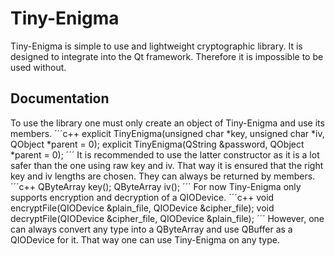 # Tiny-Enigma
Tiny-Enigma is simple to use and lightweight cryptographic library. It is designed to integrate into the Qt framework. Therefore it is impossible to be used without.<br/>
## Documentation
To use the library one must only create an object of Tiny-Enigma and use its members.
´´´c++
explicit TinyEnigma(unsigned char *key, unsigned char *iv, QObject *parent = 0);
explicit TinyEnigma(QString &password, QObject *parent = 0);
´´´
It is recommended to use the latter constructor as it is a lot safer than the one using raw key and iv. That way it is ensured that the right key and iv lengths are chosen. They can always be returned by members.
´´´c++
QByteArray key();
QByteArray iv();
´´´
For now Tiny-Enigma only supports encryption and decryption of a QIODevice.
´´´c++
void encryptFile(QIODevice &plain_file, QIODevice &cipher_file);
void decryptFile(QIODevice &cipher_file, QIODevice &plain_file);
´´´
However, one can always convert any type into a QByteArray and use QBuffer as a QIODevice for it. That way one can use Tiny-Enigma on any type.
